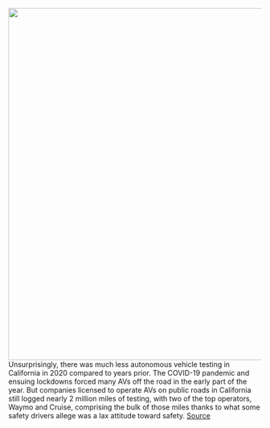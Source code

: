 <img src='https://cdn.vox-cdn.com/thumbor/NnKJP7md0M2lgIeVvUQbv7tDWeY=/0x0:4032x3024/1200x800/filters:focal(1694x1190:2338x1834)/cdn.vox-cdn.com/uploads/chorus_image/image/68803590/Image_from_iOS__9_.0.jpg' width='700px' /><br/>
Unsurprisingly, there was much less autonomous vehicle testing in California in 2020 compared to years prior. The COVID-19 pandemic and ensuing lockdowns forced many AVs off the road in the early part of the year. But companies licensed to operate AVs on public roads in California still logged nearly 2 million miles of testing, with two of the top operators, Waymo and Cruise, comprising the bulk of those miles thanks to what some safety drivers allege was a lax attitude toward safety.
<a href='https://www.theverge.com/2021/2/11/22276851/california-self-driving-autonomous-cars-miles-waymo-cruise-2020'> Source <a/>